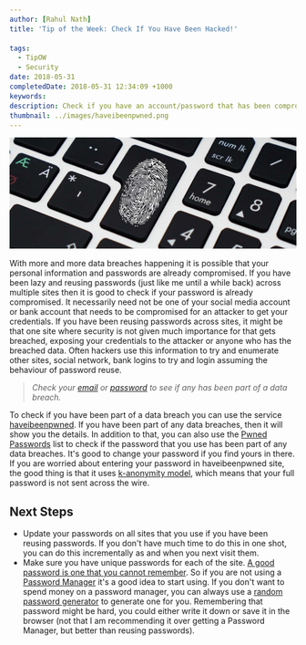 ```yaml
---
author: [Rahul Nath]
title: 'Tip of the Week: Check If You Have Been Hacked!'
  
tags:
  - TipOW
  - Security
date: 2018-05-31
completedDate: 2018-05-31 12:34:09 +1000
keywords:
description: Check if you have an account/password that has been compromised in a data breach
thumbnail: ../images/haveibeenpwned.png
---
```


<img src="../images/password_manager.jpg" alt ="https://pixabay.com/en/data-security-keyboard-computer-1590455/" class="center" />

With more and more data breaches happening it is possible that your personal information and passwords are already compromised. If you have been lazy and reusing passwords (just like me until a while back) across multiple sites then it is good to check if your password is already compromised. It necessarily need not be one of your social media account or bank account that needs to be compromised for an attacker to get your credentials. If you have been reusing passwords across sites, it might be that one site where security is not given much importance for that gets breached, exposing your credentials to the attacker or anyone who has the breached data. Often hackers use this information to try and enumerate other sites, social network, bank logins to try and login assuming the behaviour of password reuse.

> _Check your [email](https://haveibeenpwned.com/) or [password](https://haveibeenpwned.com/Passwords) to see if any has been part of a data breach._

To check if you have been part of a data breach you can use the service [haveibeenpwned](https://haveibeenpwned.com/). If you have been part of any data breaches, then it will show you the details. In addition to that, you can also use the [Pwned Passwords](https://haveibeenpwned.com/Passwords) list to check if the password that you use has been part of any data breaches. It's good to change your password if you find yours in there. If you are worried about entering your password in haveibeenpwned site, the good thing is that it uses [k-anonymity model](https://www.troyhunt.com/ive-just-launched-pwned-passwords-version-2/), which means that your full password is not sent across the wire.

## Next Steps

- Update your passwords on all sites that you use if you have been reusing passwords. If you don't have much time to do this in one shot, you can do this incrementally as and when you next visit them.
- Make sure you have unique passwords for each of the site. [A good password is one that you cannot remember](https://www.troyhunt.com/only-secure-password-is-one-you-cant/). So if you are not using a [Password Manager](https://www.rahulpnath.com/blog/password-manager-get-one-if-you-havent-already/) it's a good idea to start using. If you don't want to spend money on a password manager, you can always use a [random password generator](https://www.lastpass.com/password-generator) to generate one for you. Remembering that password might be hard, you could either write it down or save it in the browser (not that I am recommending it over getting a Password Manager, but better than reusing passwords).
